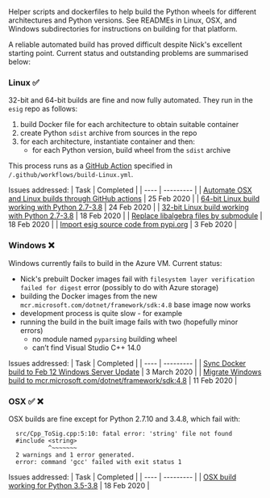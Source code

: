 Helper scripts and dockerfiles to help build the Python wheels for different architectures and Python versions. See READMEs in Linux, OSX, and Windows subdirectories for instructions on building for that platform.

A reliable automated build has proved difficult despite Nick's excellent starting point. Current status and outstanding problems are summarised below:

### Linux :white_check_mark:

32-bit and 64-bit builds are fine and now fully automated. They run in the `esig` repo as follows:
1. build Docker file for each architecture to obtain suitable container
1. create Python `sdist` archive from sources in the repo
1. for each architecture, instantiate container and then:
   - for each Python version, build wheel from the `sdist` archive
   
This process runs as a [GitHub Action](https://github.com/alan-turing-institute/esig/actions?query=workflow%3Abuild-OSX) specified in `/.github/workflows/build-Linux.yml`.

Issues addressed:
| Task | Completed |
| ---- | --------- |
| [Automate OSX and Linux builds through GitHub actions](https://github.com/alan-turing-institute/esig/issues/18) | 25 Feb 2020 |
| [64-bit Linux build working with Python 2.7-3.8]() | 24 Feb 2020 |
| [32-bit Linux build working with Python 2.7-3.8](https://github.com/alan-turing-institute/esig/issues/14) | 18 Feb 2020 |
| [Replace libalgebra files by submodule](https://github.com/alan-turing-institute/esig/issues/6) | 18 Feb 2020 |
| [Import esig source code from pypi.org](https://github.com/alan-turing-institute/esig/issues/5) | 3 Feb 2020 |

### Windows :x:

Windows currently fails to build in the Azure VM. Current status:

- Nick's prebuilt Docker images fail with ``filesystem layer verification failed for digest`` error (possibly to do with Azure storage)
- building the Docker images from the new `mcr.microsoft.com/dotnet/framework/sdk:4.8` base image now works
- development process is quite slow - for example
- running the build in the built image fails with two (hopefully minor errors)
  - no module named `pyparsing` building wheel
  - can’t find Visual Studio C++ 14.0

Issues addressed:
| Task | Completed |
| ---- | --------- |
| [Sync Docker build to Feb 12 Windows Server Update](https://github.com/alan-turing-institute/esig/issues/25) | 3 March 2020 |
| [Migrate Windows build to mcr.microsoft.com/dotnet/framework/sdk:4.8](https://github.com/alan-turing-institute/esig/issues/20) | 11 Feb 2020 |  

### OSX :white_check_mark: :x:

OSX builds are fine except for Python 2.7.10 and 3.4.8, which fail with:

````
  src/Cpp_ToSig.cpp:5:10: fatal error: 'string' file not found
  #include <string>
           ^~~~~~~~
  2 warnings and 1 error generated.
  error: command 'gcc' failed with exit status 1
````
Issues addressed:
| Task | Completed |
| ---- | --------- |
| [OSX build working for Python 3.5-3.8](https://github.com/alan-turing-institute/esig/issues/16) | 18 Feb 2020 |
